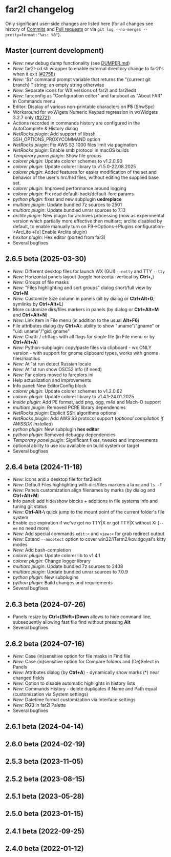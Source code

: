 # far2l changelog

Only significant user-side changes are listed here
(for all changes see history of [Commits](https://github.com/elfmz/far2l/commits/master/) and [Pull requests](https://github.com/elfmz/far2l/pulls?q=is%3Apr+is%3Aclosed)
or via `git log --no-merges --pretty=format:"%as: %B"`).

## Master (current development)
* _New:_ new debug dump functionality (see [DUMPER.md](https://github.com/elfmz/far2l/blob/master/DUMPER.md))
* _New:_ far2l-cd.sh wrapper to enable external directory change to far2l's when it exit ([#2758](https://github.com/elfmz/far2l/issues/2758))
* _New:_ '$z' command prompt variable that returns the "{current git branch} " string; an empty string otherwise
* _New:_ Separate icons for WX versions of far2l and far2ledit
* _New:_ far:config as "Configuration editor" and far:about as "About FAR" in Commands menu
* Editor: Display of various non-printable characters on **F5** (ShwSpc)
* Workaround for wxWigets Numeric Keypad regression in wxWidgets 3.2.7 only ([#2721](https://github.com/elfmz/far2l/issues/2721))
* Actions recorded in commands history are configured in the AutoComplete & History dialog
* _NetRocks plugin_: Add support of libssh SSH_OPTIONS_PROXYCOMMAND option
* _NetRocks plugin_: Fix AWS S3 1000 files limit via pagination
* _NetRocks plugin_: Enable smb protocol in macOS builds
* _Temporary panel plugin_: Show file groups
* _colorer plugin_: Update colorer schemes to v1.2.0.90
* _colorer plugin_: Update colorer library to v1.5.0-22.08.2025
* _colorer plugin_: Added features for easier modification of the set and behavior of the user's hrc/hrd files, without editing the supplied base set.
* _colorer plugin_: Improved performance around logging
* _colorer plugin_: Fix read default-back/default-fore params
* _python plugin_: fixes and new subplugin **uedreplace**
* _multiarc plugin_: Update bundled 7z sources to 2501
* _multiarc plugin_: Update bundled unrar sources to 7.13
* _arclite plugin_: New plugin for archives processing
  (now as experimental version which partially more effective then multiarc;
  arclite disabled by default, to enable manually turn on
  F9->Options->Plugins configuration->ArcLite->[x] Enable Arclite plugin)
* _hexitor plugin_: Hex editor (ported from far3)
* Several bugfixes

## 2.6.5 beta (2025-03-30)
* _New:_ Different desktop files for launch WX (GUI) `--notty` and TTY `--tty`
* _New:_ Horizontal panels layout (toggle horizontal-vertical by **Ctrl+,**)
* _New:_ Groups of file masks
* _New:_ "Files highlighting and sort groups" dialog short/full view by **Ctrl+M**
* _New:_ Customize Size column in panels (all by dialog or **Ctrl+Alt+D**, symlinks by **Ctrl+Alt+L**)
* More customize dirs/files markers in panels (by dialog or **Ctrl+Alt+M** and **Ctrl+Alt+N**)
* _New:_ Link item in File menu (in addition to the usual **Alt+F6**)
* File attributes dialog (by **Ctrl+A**): ability to show "uname"/"gname" or "uid: uname"/"gid: gname"
* _New:_ Chattr / chflags with all flags for single file (in File menu or by **Ctrl+Alt+A**)
* _New:_ Python-subplugin: copy/paste files via clipboard - wx ONLY version - with support for gnome clipboard types, works with gnome files/nautilus
* _New:_ At 1st run detect Russian locale
* _New:_ At 1st run show OSC52 info (if need)
* _New:_ Far colors moved to farcolors.ini
* Help actualization and improvements
* Info panel: New EditorConfig block
* _colorer plugin_: Update colorer schemes to v1.2.0.62
* _colorer plugin_: Update colorer library to v1.4.1-24.01.2025
* _Inside plugin_: Add PE format, add png, ogg, m4a and Mach-O support
* _multiarc plugin_: Removed PCRE library dependencies
* _NetRocks plugin_: Explicit SSH algorithms options
* _NetRocks plugin_: Add AWS S3 protocol support (_optional compilation if AWSSDK installed_)
* _python plugin_: New subplugin **hex editor**
* _python plugin_: Removed debugpy dependencies
* _Temporary panel plugin_: Significant fixes, tweaks and improvements
* optional ability to use icu available on build system or target
* Several bugfixes

## 2.6.4 beta (2024-11-18)
* _New:_ icons and a desktop file for far2ledit
* _New:_ Default Files highlighting with dirs/files markers a la `mc` and `ls -F`
* _New:_ Panels customization align filenames by marks (by dialog and **Ctrl+Alt+M**)
* Info panel: add hide/show blocks + additions in file systems info and tuning git status
* _New:_ **Ctrl-Alt-\\** quick jump to the mount point of the current folder's file system
* Enable esc expiration if we've got no TTY|X or got TTY|X without Xi (`--ee` no need more)
* _New:_ Add special commands `edit:<` and `view:<` for grab redirect output
* _New:_ Extend `--nodetect` option to cover win32/iTerm2/kovidgoyal's kitty modes
* _New:_ Add bash-completion
* _colorer plugin_: Update colorer lib to v1.4.1
* _colorer plugin_: Change logger library
* _multiarc plugin_: Update bundled 7z sources to 2408
* _multiarc plugin_: Update bundled unrar sources to 7.0.9
* _python plugin_: New subplugins
* _python plugin_: Build changes and requirements
* Several bugfixes

## 2.6.3 beta (2024-07-26)
* Panels resize by **Ctrl+(Shift+)Down** allows to hide command line, subsequently allowing fast file find without pressing **Alt**
* Several bugfixes

## 2.6.2 beta (2024-07-16)
* _New:_ Case (in)sensitive option for file masks in Find file
* _New:_ Case (in)sensitive option for Compare folders and (De)Select in Panels
* _New:_ Attributes dialog (by **Ctrl+A**) - dynamically show marks (\*) near changed fields
* _New:_ Option to disable automatic highlights in history lists
* _New:_ Commands History - delete duplicates if Name and Path equal (customization via System settings)
* _New:_ Datetime format customization via Interface settings
* _New:_ RGB in far2l Palette
* Several bugfixes

## 2.6.1 beta (2024-04-14)
## 2.6.0 beta (2024-02-19)
## 2.5.3 beta (2023-11-05)
## 2.5.2 beta (2023-08-15)
## 2.5.1 beta (2023-05-28)
## 2.5.0 beta (2023-01-15)
## 2.4.1 beta (2022-09-25)
## 2.4.0 beta (2022-01-12)
